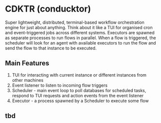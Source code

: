 # CDKTR (conducktor)

Super lightweight, distributed, terminal-based workflow orchestration engine for just about anything. Think about it like a TUI for organised cron and event-triggered jobs across different systems.
Executors are spawned as separate processes to run flows in parallel. When a flow is triggered, the scheduler will look for an agent with available executors to run the flow and send the flow to that instance to be executed.

## Main Features

1. TUI for interacting with current instance or different instances from other machines
1. Event listener to listen to incoming flow triggers
1. Scheduler - main event loop to poll databases for scheduled tasks, respond to TUI requests and action events from the event listener
1. Executor - a process spawned by a Scheduler to execute some flow


## tbd
